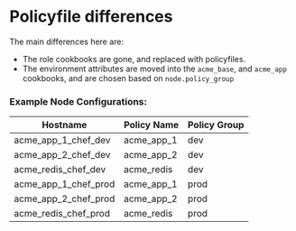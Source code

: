 # Policyfile differences

The main differences here are:
* The role cookbooks are gone, and replaced with policyfiles.
* The environment attributes are moved into the `acme_base`, and `acme_app` cookbooks, and are chosen based on `node.policy_group`


### Example Node Configurations:
Hostname | Policy Name | Policy Group
| --- | --- | --- |
acme_app_1_chef_dev | acme_app_1 | dev
acme_app_2_chef_dev | acme_app_2 | dev
acme_redis_chef_dev | acme_redis | dev
acme_app_1_chef_prod | acme_app_1 | prod
acme_app_2_chef_prod | acme_app_2 | prod
acme_redis_chef_prod | acme_redis | prod
